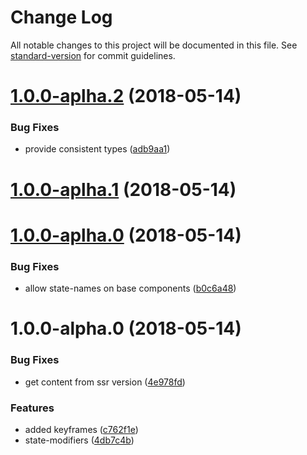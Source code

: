 # Change Log

All notable changes to this project will be documented in this file. See [standard-version](https://github.com/conventional-changelog/standard-version) for commit guidelines.

<a name="1.0.0-aplha.2"></a>
# [1.0.0-aplha.2](https://github.com/sinnerschrader/styled-ui/compare/v1.0.0-aplha.1...v1.0.0-aplha.2) (2018-05-14)


### Bug Fixes

* provide consistent types ([adb9aa1](https://github.com/sinnerschrader/styled-ui/commit/adb9aa1))



<a name="1.0.0-aplha.1"></a>
# [1.0.0-aplha.1](https://github.com/sinnerschrader/styled-ui/compare/v1.0.0-aplha.0...v1.0.0-aplha.1) (2018-05-14)



<a name="1.0.0-aplha.0"></a>
# [1.0.0-aplha.0](https://github.com/sinnerschrader/styled-ui/compare/v1.0.0-alpha.0...v1.0.0-aplha.0) (2018-05-14)


### Bug Fixes

* allow state-names on base components ([b0c6a48](https://github.com/sinnerschrader/styled-ui/commit/b0c6a48))



<a name="1.0.0-alpha.0"></a>
# 1.0.0-alpha.0 (2018-05-14)


### Bug Fixes

* get content from ssr version ([4e978fd](https://github.com/sinnerschrader/styled-ui/commit/4e978fd))


### Features

* added keyframes ([c762f1e](https://github.com/sinnerschrader/styled-ui/commit/c762f1e))
* state-modifiers ([4db7c4b](https://github.com/sinnerschrader/styled-ui/commit/4db7c4b))
